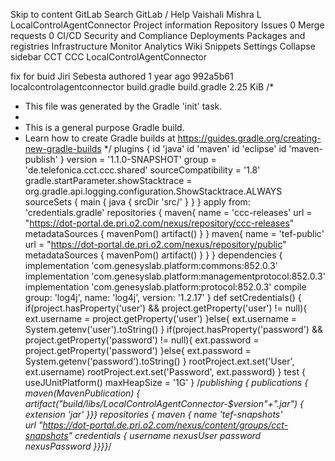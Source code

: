 Skip to content
GitLab
Search GitLab
/
Help
Vaishali Mishra
L
LocalControlAgentConnector
Project information
Repository
Issues
0
Merge requests
0
CI/CD
Security and Compliance
Deployments
Packages and registries
Infrastructure
Monitor
Analytics
Wiki
Snippets
Settings
Collapse sidebar
CCT
CCC
LocalControlAgentConnector

fix for buid
Jiri Sebesta authored 1 year ago
992a5b61
localcontrolagentconnector
build.gradle
build.gradle
2.25 KiB
/*
 * This file was generated by the Gradle 'init' task.
 *
 * This is a general purpose Gradle build.
 * Learn how to create Gradle builds at https://guides.gradle.org/creating-new-gradle-builds
 */
plugins {
    id 'java'
    id 'maven'
    id 'eclipse'
    id 'maven-publish'
}
version = '1.1.0-SNAPSHOT'
group = 'de.telefonica.cct.ccc.shared'
sourceCompatibility = '1.8'
gradle.startParameter.showStacktrace = org.gradle.api.logging.configuration.ShowStacktrace.ALWAYS
sourceSets {
    main {
        java {
            srcDir 'src/'
        }
    }
}
apply from: 'credentials.gradle'
repositories {
    maven{
    	name = 'ccc-releases'
    	url = "https://dot-portal.de.pri.o2.com/nexus/repository/ccc-releases"
		metadataSources {
			mavenPom()
			artifact()
		}
    }
    maven{
    	name = 'tef-public'
    	url = "https://dot-portal.de.pri.o2.com/nexus/repository/public"
		metadataSources {
			mavenPom()
			artifact()
		}
    }
}
dependencies {
    implementation 'com.genesyslab.platform:commons:852.0.3'
    implementation 'com.genesyslab.platform:managementprotocol:852.0.3'
    implementation 'com.genesyslab.platform:protocol:852.0.3'
    compile group: 'log4j', name: 'log4j', version: '1.2.17'
}
def setCredentials() {
    if(project.hasProperty('user') &&  project.getProperty('user') != null){		
        ext.username = project.getProperty('user')
    }else{
        ext.username =  System.getenv('user').toString()
    }
    if(project.hasProperty('password') &&  project.getProperty('password') != null){
        ext.password = project.getProperty('password')
    }else{
        ext.password =  System.getenv('password').toString()
    }
    rootProject.ext.set('User', ext.username)
    rootProject.ext.set('Password', ext.password)
}
test {
    useJUnitPlatform()
    maxHeapSize = '1G'
}
/*publishing {
    publications {
        maven(MavenPublication) {
            artifact("build/libs/LocalControlAgentConnector-$version"+".jar") {
                extension 'jar'
            }}}
    repositories {
        maven {
            name 'tef-snapshots'            
            url "https://dot-portal.de.pri.o2.com/nexus/content/groups/cct-snapshots"
            credentials {
                username nexusUser
                password nexusPassword
            }}}}*/
